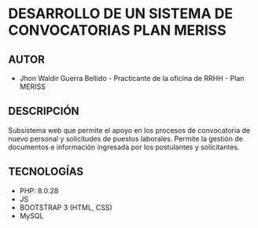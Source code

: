 # DESARROLLO DE UN SISTEMA DE CONVOCATORIAS PLAN MERISS
## AUTOR
* Jhon Waldir Guerra Bellido - Practicante de la oficina de RRHH - Plan MERISS
## DESCRIPCIÓN
Subsistema web que permite el apoyo en los procesos de convocatoria de nuevo personal y solicitudes de puestos laborales. Permite la gestión de documentos e información ingresada por los postulantes y solicitantes.
## TECNOLOGÍAS
* PHP: 8.0.28
* JS
* BOOTSTRAP 3 (HTML, CSS)
* MySQL
